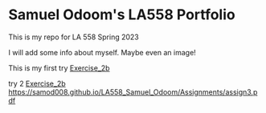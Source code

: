 # Samuel Odoom's LA558 Portfolio
This is my repo for LA 558 Spring 2023

I will add some info about myself. Maybe even an image!


This is my first try [Exercise_2b](ex2b.png)

try 2 [Exercise_2b](Exercises/ex2b_2.png)
https://samod008.github.io/LA558_Samuel_Odoom/Assignments/assign3.pdf


